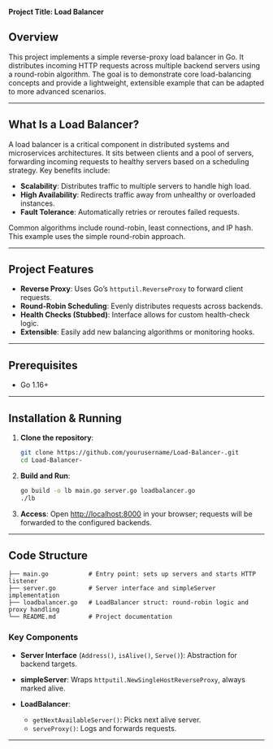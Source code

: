 **Project Title: Load Balancer**

## Overview

This project implements a simple reverse-proxy load balancer in Go. It distributes incoming HTTP requests across multiple backend servers using a round-robin algorithm. The goal is to demonstrate core load-balancing concepts and provide a lightweight, extensible example that can be adapted to more advanced scenarios.

---

## What Is a Load Balancer?

A load balancer is a critical component in distributed systems and microservices architectures. It sits between clients and a pool of servers, forwarding incoming requests to healthy servers based on a scheduling strategy. Key benefits include:

* **Scalability**: Distributes traffic to multiple servers to handle high load.
* **High Availability**: Redirects traffic away from unhealthy or overloaded instances.
* **Fault Tolerance**: Automatically retries or reroutes failed requests.

Common algorithms include round-robin, least connections, and IP hash. This example uses the simple round-robin approach.

---

## Project Features

* **Reverse Proxy**: Uses Go’s `httputil.ReverseProxy` to forward client requests.
* **Round-Robin Scheduling**: Evenly distributes requests across backends.
* **Health Checks (Stubbed)**: Interface allows for custom health-check logic.
* **Extensible**: Easily add new balancing algorithms or monitoring hooks.

---

## Prerequisites

* Go 1.16+

---

## Installation & Running

1. **Clone the repository**:

   ```bash
   git clone https://github.com/yourusername/Load-Balancer-.git
   cd Load-Balancer-
   ```

2. **Build and Run**:

   ```bash
   go build -o lb main.go server.go loadbalancer.go 
   ./lb
   ```

3. **Access**:
   Open [http://localhost:8000](http://localhost:8000) in your browser; requests will be forwarded to the configured backends.

---

## Code Structure

```text
├── main.go           # Entry point: sets up servers and starts HTTP listener
├── server.go         # Server interface and simpleServer implementation
├── loadbalancer.go   # LoadBalancer struct: round-robin logic and proxy handling
└── README.md         # Project documentation
```

### Key Components

* **Server Interface** (`Address()`, `isAlive()`, `Serve()`): Abstraction for backend targets.
* **simpleServer**: Wraps `httputil.NewSingleHostReverseProxy`, always marked alive.
* **LoadBalancer**:

  * `getNextAvailableServer()`: Picks next alive server.
  * `serveProxy()`: Logs and forwards requests.

---

